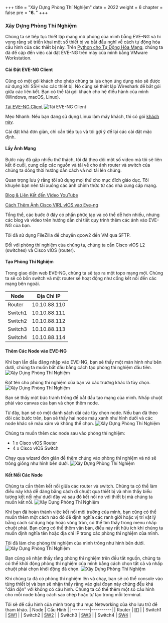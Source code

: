 +++
title = "Xây Dựng Phòng Thí Nghiệm"
date = 2022
weight = 6
chapter = false
pre = "<b>6. </b>"
+++

### Xây Dựng Phòng Thí Nghiệm
Chúng ta sẽ tiếp tục thiết lập mạng mô phỏng của mình bằng EVE-NG và hi vọng rằng sẽ triển khai một số thiết bị và bắt đầu nghĩ về cách tự động hóa cấu hình của các thiết bị này. Trên [Python cho Tự Động Hóa Mạng](5-PythonForNetworkAutomation/), chúng ta đã đề cập đến việc cài đặt EVE-NG trên máy của mình bằng VMware Workstation.

#### Cài Đặt EVE-NG Client
Cũng có một gói khách cho phép chúng ta lựa chọn ứng dụng nào sẽ được sử dụng khi SSH vào các thiết bị. Nó cũng sẽ thiết lập Wireshark để bắt gói giữa các liên kết. Bạn có thể tải gói khách cho hệ điều hành của mình (Windows, macOS, Linux).

[Tải EVE-NG Client](https://www.eve-ng.net/index.php/download/)
![Tải EVE-NG Client](/images/6.BuildingLab/001-eVE-NGClientDownload.png) 

Mẹo Nhanh: Nếu bạn đang sử dụng Linux làm máy khách, thì có gói [khách này](https://github.com/SmartFinn/eve-ng-integration).

Cài đặt khá đơn giản, chỉ cần tiếp tục và tôi gợi ý để lại các cài đặt mặc định.

#### Lấy Ảnh Mạng
Bước này đã gặp nhiều thử thách, tôi đã theo dõi một số video mà tôi sẽ liên kết ở cuối, cung cấp các nguồn và tải về cho ảnh router và switch của chúng ta đồng thời hướng dẫn cách và nơi tải lên chúng.

Quan trọng lưu ý rằng tôi sử dụng mọi thứ cho mục đích giáo dục. Tôi khuyên bạn nên tải xuống các ảnh chính thức từ các nhà cung cấp mạng.

[Blog & Liên Kết đến Video YouTube](https://loopedback.com/2019/11/15/setting-up-eve-ng-for-ccna-ccnp-ccie-level-studies-includes-multiple-vendor-node-support-an-absolutely-amazing-study-tool-to-check-out-asap/)

[Cách Thêm Ảnh Cisco VIRL vIOS vào Eve-ng](https://networkhunt.com/how-to-add-cisco-virl-vios-image-to-eve-ng/)

Tổng thể, các bước ở đây có phần phức tạp và có thể dễ hơn nhiều, nhưng các blog và video trên hướng dẫn chi tiết quy trình thêm các ảnh vào EVE-NG của bạn.

Tôi đã sử dụng FileZilla để chuyển qcow2 đến VM qua SFTP.

Đối với phòng thí nghiệm của chúng ta, chúng ta cần Cisco vIOS L2 (switches) và Cisco vIOS (router).

#### Tạo Phòng Thí Nghiệm
Trong giao diện web EVE-NG, chúng ta sẽ tạo ra một topo mạng mới. Chúng ta sẽ có bốn switch và một router sẽ hoạt động như cổng kết nối đến các mạng bên ngoài.

| Node    | Địa Chỉ IP     |
|---------|----------------|
| Router  | 10.10.88.110   |
| Switch1 | 10.10.88.111   |
| Switch2 | 10.10.88.112   |
| Switch3 | 10.10.88.113   |
| Switch4 | 10.10.88.114   |

#### Thêm Các Node vào EVE-NG
Khi bạn lần đầu đăng nhập vào EVE-NG, bạn sẽ thấy một màn hình như bên dưới, chúng ta muốn bắt đầu bằng cách tạo phòng thí nghiệm đầu tiên.
![Xây Dựng Phòng Thí Nghiệm](/images/6.BuildingLab/002-lab.png) 

Đặt tên cho phòng thí nghiệm của bạn và các trường khác là tùy chọn.
![Xây Dựng Phòng Thí Nghiệm](/images/6.BuildingLab/003-lab.png) 

Bạn sẽ thấy một bức tranh trống để bắt đầu tạo mạng của mình. Nhấp chuột phải vào canvas của bạn và chọn thêm node.

Từ đây, bạn sẽ có một danh sách dài các tùy chọn node. Nếu bạn đã theo dõi các bước trên, bạn sẽ thấy hai node màu xanh như hình dưới và các node khác sẽ màu xám và không thể chọn.
![Xây Dựng Phòng Thí Nghiệm](/images/6.BuildingLab/004-lab.png) 

Chúng ta muốn thêm các node sau vào phòng thí nghiệm:

- 1 x Cisco vIOS Router
- 4 x Cisco vIOS Switch

Chạy qua wizard đơn giản để thêm chúng vào phòng thí nghiệm và nó sẽ trông giống như hình bên dưới.
![Xây Dựng Phòng Thí Nghiệm](/images/6.BuildingLab/005-lab.png) 

#### Kết Nối Các Node
Chúng ta cần thêm kết nối giữa các router và switch. Chúng ta có thể làm điều này khá dễ dàng bằng cách di chuột qua thiết bị và nhìn thấy biểu tượng kết nối như dưới đây và sau đó kết nối nó với thiết bị mà chúng ta muốn kết nối.
![Xây Dựng Phòng Thí Nghiệm](/images/6.BuildingLab/006-lab.png) 

Khi bạn đã hoàn thành việc kết nối môi trường của mình, bạn cũng có thể muốn thêm một cách nào đó để định nghĩa các ranh giới hoặc vị trí vật lý bằng cách sử dụng hộp hoặc vòng tròn, có thể tìm thấy trong menu nhấp chuột phải. Bạn cũng có thể thêm văn bản, điều này rất hữu ích khi chúng ta muốn định nghĩa tên hoặc địa chỉ IP trong các phòng thí nghiệm của mình.

Tôi đã làm cho phòng thí nghiệm của mình trông như hình bên dưới.
![Xây Dựng Phòng Thí Nghiệm](/images/6.BuildingLab/007-lab.png) 

Bạn cũng sẽ nhận thấy rằng phòng thí nghiệm trên đều tắt nguồn, chúng ta có thể khởi động phòng thí nghiệm của mình bằng cách chọn tất cả và nhấp chuột phải chọn khởi động đã chọn.
![Xây Dựng Phòng Thí Nghiệm](/images/6.BuildingLab/008-lab.png) 

Khi chúng ta đã có phòng thí nghiệm lên và chạy, bạn sẽ có thể console vào từng thiết bị và bạn sẽ nhận thấy rằng vào giai đoạn này chúng đều khá "đần độn" với không có cấu hình. Chúng ta có thể thêm một số cấu hình cho mỗi node bằng cách sao chép hoặc tự tạo trong mỗi terminal.

Tôi sẽ để cấu hình của mình trong thư mục Networking của kho lưu trữ để tham khảo.
| Node    | Cấu Hình |
|---------|----------|
| Router  | [R1](/6-cleanup/config/R1.txt)            |
| Switch1 | [SW1](/6-cleanup/config/SW1.txt)           |
| Switch2 | [SW2](/6-cleanup/config/SW2.txt)           |
| Switch3 | [SW3](/6-cleanup/config/SW3.txt)           |
| Switch4 | [SW4](/6-cleanup/config/SW4.txt)           |